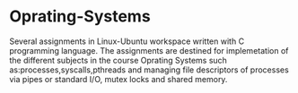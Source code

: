 # Oprating-Systems
Several assignments in Linux-Ubuntu workspace written with C programming language.
The assignments are destined for implemetation of the different subjects in the course Oprating Systems such as:processes,syscalls,pthreads and managing file descriptors of processes via pipes or standard I/O, mutex locks and shared memory.
